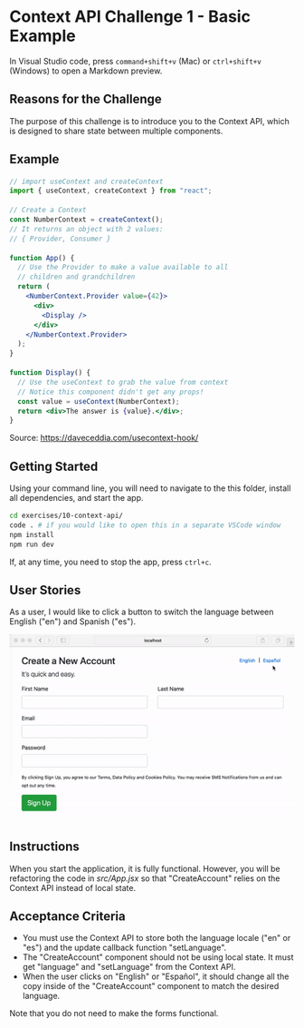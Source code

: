 # Context API Challenge 1 - Basic Example

In Visual Studio code, press `command+shift+v` (Mac) or `ctrl+shift+v` (Windows) to open a Markdown preview.

## Reasons for the Challenge

The purpose of this challenge is to introduce you to the Context API, which is designed to share state between multiple components.

## Example

```jsx
// import useContext and createContext
import { useContext, createContext } from "react";

// Create a Context
const NumberContext = createContext();
// It returns an object with 2 values:
// { Provider, Consumer }

function App() {
  // Use the Provider to make a value available to all
  // children and grandchildren
  return (
    <NumberContext.Provider value={42}>
      <div>
        <Display />
      </div>
    </NumberContext.Provider>
  );
}

function Display() {
  // Use the useContext to grab the value from context
  // Notice this component didn't get any props!
  const value = useContext(NumberContext);
  return <div>The answer is {value}.</div>;
}
```

Source: https://daveceddia.com/usecontext-hook/

## Getting Started

Using your command line, you will need to navigate to the this folder, install all dependencies, and start the app.

```bash
cd exercises/10-context-api/
code . # if you would like to open this in a separate VSCode window
npm install
npm run dev
```

If, at any time, you need to stop the app, press `ctrl+c`.

## User Stories

As a user, I would like to click a button to switch the language between English ("en") and Spanish ("es").

![Creating a multi-lingual application with the Context API](context-api.gif)

## Instructions

When you start the application, it is fully functional. However, you will be refactoring the code in _src/App.jsx_ so that "CreateAccount" relies on the Context API instead of local state.

## Acceptance Criteria

- You must use the Context API to store both the language locale ("en" or "es") and the update callback function "setLanguage".
- The "CreateAccount" component should not be using local state. It must get "language" and "setLanguage" from the Context API.
- When the user clicks on "English" or "Español", it should change all the copy inside of the "CreateAccount" component to match the desired language.

Note that you do not need to make the forms functional.
